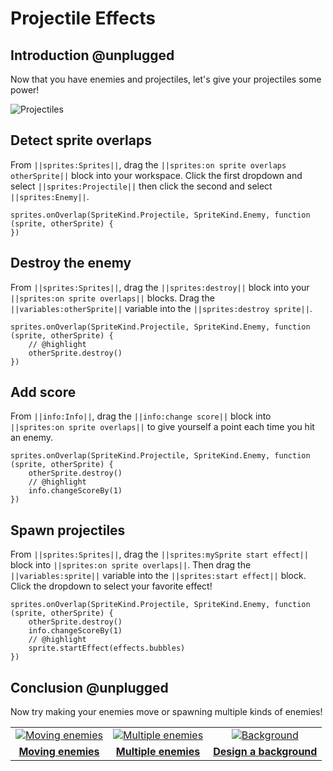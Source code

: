 # Projectile Effects

## Introduction @unplugged

Now that you have enemies and projectiles, let's give your projectiles some power!

![Projectiles](/static/recipes/shark-splash/03-projectiles.gif)

## Detect sprite overlaps

From ``||sprites:Sprites||``, drag the ``||sprites:on sprite overlaps otherSprite||`` block into your workspace. Click the first dropdown and select ``||sprites:Projectile||`` then click the second and select  ``||sprites:Enemy||``.

```blocks
sprites.onOverlap(SpriteKind.Projectile, SpriteKind.Enemy, function (sprite, otherSprite) {
})
```

## Destroy the enemy

From ``||sprites:Sprites||``, drag the ``||sprites:destroy||`` block into your ``||sprites:on sprite overlaps||`` blocks. Drag the ``||variables:otherSprite||`` variable into the ``||sprites:destroy sprite||``.

```blocks
sprites.onOverlap(SpriteKind.Projectile, SpriteKind.Enemy, function (sprite, otherSprite) {
    // @highlight
    otherSprite.destroy()
})
```

## Add score

From ``||info:Info||``, drag the ``||info:change score||`` block into ``||sprites:on sprite overlaps||`` to give yourself a point each time you hit an enemy.

```blocks
sprites.onOverlap(SpriteKind.Projectile, SpriteKind.Enemy, function (sprite, otherSprite) {
    otherSprite.destroy()
    // @highlight
    info.changeScoreBy(1)
})
```

## Spawn projectiles

From ``||sprites:Sprites||``, drag the ``||sprites:mySprite start effect||`` block into ``||sprites:on sprite overlaps||``. Then drag the ``||variables:sprite||`` variable into the ``||sprites:start effect||`` block. Click the dropdown to select your favorite effect!


```blocks
sprites.onOverlap(SpriteKind.Projectile, SpriteKind.Enemy, function (sprite, otherSprite) {
    otherSprite.destroy()
    info.changeScoreBy(1)
    // @highlight
    sprite.startEffect(effects.bubbles)
})
```

## Conclusion @unplugged

Now try making your enemies move or spawning multiple kinds of enemies!

|      |      |      |
|:----:|:----:|:----:|
|  [![Moving enemies](/static/recipes/shark-splash/02-A-enemies.gif)](#recipe:/recipes/shark-splash/02-A-enemies)  | [![Multiple enemies](/static/recipes/shark-splash/02-B-enemies.gif)](#recipe:/recipes/shark-splash/02-B-enemies) | [![Background](/static/recipes/shark-splash/04-background.png)](#recipe:/recipes/04-background) |
| [**Moving enemies**](#recipe:/recipes/shark-splash/02-A-enemies)| [**Multiple enemies**](#recipe:/recipes/shark-splash/02-B-enemies) | [**Design a background**](#recipe:/recipes/shark-splash/04-background) |